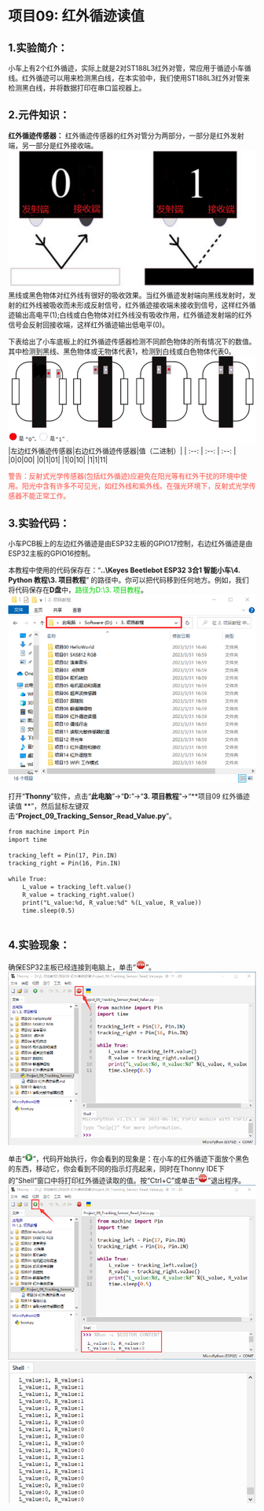 # 项目09: 红外循迹读值

## 1.实验简介：
小车上有2个红外循迹，实际上就是2对ST188L3红外对管，常应用于循迹小车循线。红外循迹可以用来检测黑白线，在本实验中，我们使用ST188L3红外对管来检测黑白线，并将数据打印在串口监视器上。

## 2.元件知识：
**红外循迹传感器：** 红外循迹传感器的红外对管分为两部分，一部分是红外发射端，另一部分是红外接收端。
![Img](/media/img-20230522172021.png)
黑线或黑色物体对红外线有很好的吸收效果。当红外循迹发射端向黑线发射时，发射的红外线被吸收而未形成反射信号，红外循迹接收端未接收到信号，这样红外循迹输出高电平(1);白线或白色物体对红外线没有吸收作用，红外循迹发射端的红外信号会反射回接收端，这样红外循迹输出低电平(0)。

下表给出了小车底板上的红外循迹传感器检测不同颜色物体的所有情况下的数值。其中检测到黑线、黑色物体或无物体代表1，检测到白线或白色物体代表0。
![Img](/media/img-20230522173140.png)
|左边红外循迹传感器|右边红外循迹传感器|值（二进制）|
| :--: | :--: | :--: |
|0|0|00|
|0|1|01|
|1|0|10|
|1|1|11|

<span style="color: rgb(255, 76, 65);">警告：反射式光学传感器(包括红外循迹)应避免在阳光等有红外干扰的环境中使用。阳光中含有许多不可见光，如红外线和紫外线。在强光环境下，反射式光学传感器不能正常工作。</span>

## 3.实验代码：
小车PCB板上的左边红外循迹是由ESP32主板的GPIO17控制，右边红外循迹是由ESP32主板的GPIO16控制。

本教程中使用的代码保存在：“**..\Keyes Beetlebot ESP32 3合1 智能小车\4. Python 教程\3. 项目教程**” 的路径中。你可以把代码移到任何地方。例如，我们将代码保存在**D盘**中，<span style="color: rgb(0, 209, 0);">路径为D:\3. 项目教程</span>。
![Img](/media/img-20230331170623.png)

打开“**Thonny**”软件，点击“**此电脑**”→“**D:**”→“**3. 项目教程**”→“**项目09 红外循迹读值 **”，然后鼠标左键双击“**Project_09_Tracking_Sensor_Read_Value.py**”。

```
from machine import Pin
import time

tracking_left = Pin(17, Pin.IN)
tracking_right = Pin(16, Pin.IN)

while True:
    L_value = tracking_left.value()
    R_value = tracking_right.value()
    print("L_value:%d, R_value:%d" %(L_value, R_value))
    time.sleep(0.5)
    
```

## 4.实验现象：
确保ESP32主板已经连接到电脑上，单击“![Img](/media/img-20230403103800.png)”。
![Img](/media/img-20230403140716.png)

单击“![Img](/media/img-20230403103831.png)”，代码开始执行，你会看到的现象是：在小车的红外循迹下面放个黑色的东西，移动它，你会看到不同的指示灯亮起来，同时在Thonny IDE下的”Shell”窗口中将打印红外循迹读取的值。按“Ctrl+C”或单击“![Img](/media/img-20230403103911.png)”退出程序。
![Img](/media/img-20230403140800.png)
![Img](/media/img-20230403140854.png)
